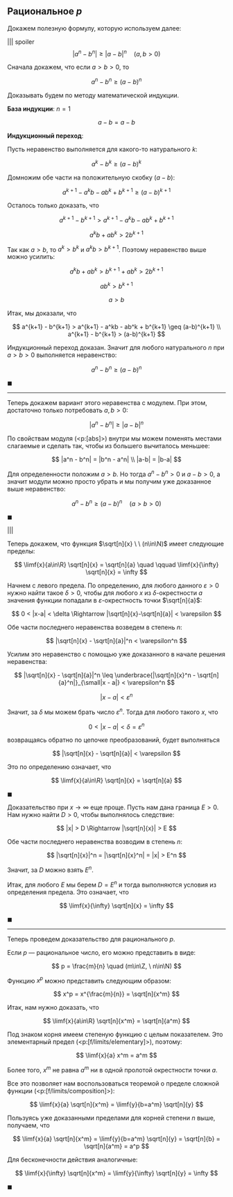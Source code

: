 ## Рациональное $p$

Докажем полезную формулу, которую используем далее:

||| spoiler $$ |a^n-b^n| \geq |a-b|^n \quad (a,b > 0) $$

Сначала докажем, что если $a > b > 0$, то

$$ a^n - b^n \geq (a-b)^n $$

Доказывать будем по методу математической индукции.

**База индукции**: $n=1$

$$ a - b = a - b $$

**Индукционный переход**:

Пусть неравенство выполняется для какого-то натурального $k$:

$$ a^k-b^k \geq (a-b)^k $$

Домножим обе части на положительную скобку $(a-b)$:

$$ a^{k+1} - a^kb - ab^k + b^{k+1} \geq (a-b)^{k+1} $$

Осталось только доказать, что

$$ a^{k+1} - b^{k+1} > a^{k+1} - a^kb - ab^k + b^{k+1} $$

$$ a^kb + ab^k > 2b^{k+1} $$

Так как $a > b$, то $a^k > b^k$ и $a^kb > b^{k+1}$. Поэтому неравенство выше можно усилить:

$$ a^kb + ab^k > b^{k+1} + ab^k > 2b^{k+1} $$

$$ ab^k > b^{k+1} $$

$$ a > b $$

Итак, мы доказали, что

$$ a^{k+1} - b^{k+1} > a^{k+1} - a^kb - ab^k + b^{k+1} \geq (a-b)^{k+1} \\ a^{k+1} - b^{k+1} > (a-b)^{k+1} $$

Индукционный переход доказан. Значит для любого натурального $n$ при $a > b > 0$ выполняется неравенство:

$$ a^n - b^n \geq (a-b)^n $$

$\blacksquare$

---

Теперь докажем вариант этого неравенства с модулем. При этом, достаточно только потребовать $a,b >0$:

$$ |a^n - b^n| \geq |a-b|^n $$

По свойствам модуля (<p:[abs]>) внутри мы можем поменять местами слагаемые и сделать так, чтобы из большего вычиталось меньшее:

$$ |a^n - b^n| = |b^n - a^n| \\ |a-b| = |b-a| $$

Для определенности положим $a > b$. Но тогда $a^n - b^n > 0$ и $a - b > 0$, а значит модули можно просто убрать и мы получим уже доказанное выше неравенство:

$$ a^n - b^n \geq (a-b)^n \quad (a>b>0) $$

$\blacksquare$

|||

Теперь докажем, что функция $\sqrt[n]{x} \ \ (n\in\N)$ имеет следующие пределы:

$$ \limf{x}{a\in\R} \sqrt[n]{x} = \sqrt[n]{a} \quad \qquad \limf{x}{\infty} \sqrt[n]{x} = \infty $$

Начнем с левого предела. По определению, для любого данного $\varepsilon > 0$ нужно найти такое $\delta > 0$, чтобы для любого $x$ из $\delta$-окрестности $a$ значения функции попадали в $\varepsilon$-окрестность точки $\sqrt[n]{a}$:

$$ 0 < |x-a| < \delta \Rightarrow |\sqrt[n]{x}-\sqrt[n]{a}| < \varepsilon $$

Обе части последнего неравенства возведем в степень $n$:

$$ |\sqrt[n]{x} - \sqrt[n]{a}|^n < \varepsilon^n $$

Усилим это неравенство с помощью уже доказанного в начале решения неравенства:

$$ |\sqrt[n]{x} - \sqrt[n]{a}|^n \leq \underbrace{|\sqrt[n]{x}^n - \sqrt[n]{a}^n|}_{\small|x - a|} < \varepsilon^n $$

$$ |x-a| < \varepsilon^n $$

Значит, за $\delta$ мы можем брать число $\varepsilon^n$. Тогда для любого такого $x$, что

$$ 0 < |x-a| < \delta = \varepsilon^n $$

возвращаясь обратно по цепочке преобразований, будет выполняться

$$ |\sqrt[n]{x} - \sqrt[n]{a}| < \varepsilon $$

Это по определению означает, что

$$ \limf{x}{a\in\R} \sqrt[n]{x} = \sqrt[n]{a} $$

$\blacksquare$

Доказательство при $x\to\infty$ еще проще. Пусть нам дана граница $E > 0$. Нам нужно найти $D > 0$, чтобы выполнялось следствие:

$$ |x| > D \Rightarrow |\sqrt[n]{x}| > E $$

Обе части последнего неравенства возводим в степень $n$:

$$ |\sqrt[n]{x}|^n = |\sqrt[n]{x}^n| = |x| > E^n $$

Значит, за $D$ можно взять $E^n$.

Итак, для любого $E$ мы берем $D = E^n$ и тогда выполняются условия из определения предела. Это означает, что

$$ \limf{x}{\infty} \sqrt[n]{x} = \infty $$

$\blacksquare$

---

Теперь проведем доказательство для рационального $p$.

Если $p$ — рациональное число, его можно представить в виде:

$$ p = \frac{m}{n} \quad (m\in\Z, \ n\in\N) $$

Функцию $x^p$ можно представить следующим образом:

$$ x^p = x^{\frac{m}{n}} = \sqrt[n]{x^m} $$

Итак, нам нужно доказать, что

$$ \limf{x}{a\in\R} \sqrt[n]{x^m} = \sqrt[n]{a^m} $$

Под знаком корня имеем степеную функцию с целым показателем. Это элементарный предел (<p:[f/limits/elementary]>), поэтому:

$$ \limf{x}{a} x^m = a^m $$

Более того, $x^m$ не равна $a^m$ ни в одной пролотой окрестности точки $a$.

Все это позволяет нам воспользоваться теоремой о пределе сложной функции (<p:[f/limits/composition]>):

$$ \limf{x}{a} \sqrt[n]{x^m} = \limf{y}{b=a^m} \sqrt[n]{y} $$

Пользуясь уже доказанными пределами для корней степени $n$ выше, получаем, что

$$ \limf{x}{a} \sqrt[n]{x^m} = \limf{y}{b=a^m} \sqrt[n]{y} = \sqrt[n]{b} = \sqrt[n]{a^m} = a^p $$

Для бесконечности действия аналогичные:

$$ \limf{x}{\infty} \sqrt[n]{x^m} = \limf{y}{\infty} \sqrt[n]{y} = \infty $$

$\blacksquare$